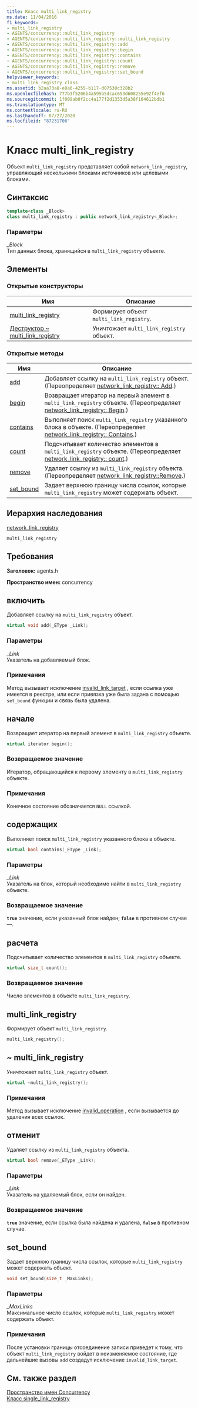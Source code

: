 ```yaml
---
title: Класс multi_link_registry
ms.date: 11/04/2016
f1_keywords:
- multi_link_registry
- AGENTS/concurrency::multi_link_registry
- AGENTS/concurrency::multi_link_registry::multi_link_registry
- AGENTS/concurrency::multi_link_registry::add
- AGENTS/concurrency::multi_link_registry::begin
- AGENTS/concurrency::multi_link_registry::contains
- AGENTS/concurrency::multi_link_registry::count
- AGENTS/concurrency::multi_link_registry::remove
- AGENTS/concurrency::multi_link_registry::set_bound
helpviewer_keywords:
- multi_link_registry class
ms.assetid: b2aa73a8-e8a6-4255-b117-d07530c328b2
ms.openlocfilehash: 777b3f5206b4a595b5dcac653d608255e92f4ef6
ms.sourcegitcommit: 1f009ab0f2cc4a177f2d1353d5a38f164612bdb1
ms.translationtype: MT
ms.contentlocale: ru-RU
ms.lasthandoff: 07/27/2020
ms.locfileid: "87231706"
---
```

# <a name="multi_link_registry-class"></a>Класс multi_link_registry

Объект `multi_link_registry` представляет собой `network_link_registry`, управляющий несколькими блоками источников или целевыми блоками.

## <a name="syntax"></a>Синтаксис

```cpp
template<class _Block>
class multi_link_registry : public network_link_registry<_Block>;
```

### <a name="parameters"></a>Параметры

*_Block*<br/>
Тип данных блока, хранящийся в `multi_link_registry` объекте.

## <a name="members"></a>Элементы

### <a name="public-constructors"></a>Открытые конструкторы

|Имя|Описание|
|----------|-----------------|
|[multi_link_registry](#ctor)|Формирует объект `multi_link_registry`.|
|[Деструктор ~ multi_link_registry](#dtor)|Уничтожает `multi_link_registry` объект.|

### <a name="public-methods"></a>Открытые методы

|Имя|Описание|
|----------|-----------------|
|[add](#add)|Добавляет ссылку на `multi_link_registry` объект. (Переопределяет [network_link_registry:: Add](network-link-registry-class.md#add).)|
|[begin](#begin)|Возвращает итератор на первый элемент в `multi_link_registry` объекте. (Переопределяет [network_link_registry:: Begin](network-link-registry-class.md#begin).)|
|[contains](#contains)|Выполняет поиск `multi_link_registry` указанного блока в объекте. (Переопределяет [network_link_registry:: Contains](network-link-registry-class.md#contains).)|
|[count](#count)|Подсчитывает количество элементов в `multi_link_registry` объекте. (Переопределяет [network_link_registry:: count](network-link-registry-class.md#count).)|
|[remove](#remove)|Удаляет ссылку из `multi_link_registry` объекта. (Переопределяет [network_link_registry::Remove](network-link-registry-class.md#remove).)|
|[set_bound](#set_bound)|Задает верхнюю границу числа ссылок, которые `multi_link_registry` может содержать объект.|

## <a name="inheritance-hierarchy"></a>Иерархия наследования

[network_link_registry](network-link-registry-class.md)

`multi_link_registry`

## <a name="requirements"></a>Требования

**Заголовок:** agents.h

**Пространство имен:** concurrency

## <a name="add"></a><a name="add"></a>включить

Добавляет ссылку на `multi_link_registry` объект.

```cpp
virtual void add(_EType _Link);
```

### <a name="parameters"></a>Параметры

*_Link*<br/>
Указатель на добавляемый блок.

### <a name="remarks"></a>Примечания

Метод вызывает исключение [invalid_link_target](invalid-link-target-class.md) , если ссылка уже имеется в реестре, или если привязка уже была задана с помощью `set_bound` функции и связь была удалена.

## <a name="begin"></a><a name="begin"></a>начале

Возвращает итератор на первый элемент в `multi_link_registry` объекте.

```cpp
virtual iterator begin();
```

### <a name="return-value"></a>Возвращаемое значение

Итератор, обращающийся к первому элементу в `multi_link_registry` объекте.

### <a name="remarks"></a>Примечания

Конечное состояние обозначается `NULL` ссылкой.

## <a name="contains"></a><a name="contains"></a>содержащих

Выполняет поиск `multi_link_registry` указанного блока в объекте.

```cpp
virtual bool contains(_EType _Link);
```

### <a name="parameters"></a>Параметры

*_Link*<br/>
Указатель на блок, который необходимо найти в `multi_link_registry` объекте.

### <a name="return-value"></a>Возвращаемое значение

**`true`** значение, если указанный блок найден; **`false`** в противном случае —.

## <a name="count"></a><a name="count"></a>расчета

Подсчитывает количество элементов в `multi_link_registry` объекте.

```cpp
virtual size_t count();
```

### <a name="return-value"></a>Возвращаемое значение

Число элементов в объекте `multi_link_registry`.

## <a name="multi_link_registry"></a><a name="ctor"></a>multi_link_registry

Формирует объект `multi_link_registry`.

```cpp
multi_link_registry();
```

## <a name="multi_link_registry"></a><a name="dtor"></a>~ multi_link_registry

Уничтожает `multi_link_registry` объект.

```cpp
virtual ~multi_link_registry();
```

### <a name="remarks"></a>Примечания

Метод вызывает исключение [invalid_operation](invalid-operation-class.md) , если вызывается до удаления всех ссылок.

## <a name="remove"></a><a name="remove"></a>отменит

Удаляет ссылку из `multi_link_registry` объекта.

```cpp
virtual bool remove(_EType _Link);
```

### <a name="parameters"></a>Параметры

*_Link*<br/>
Указатель на удаляемый блок, если он найден.

### <a name="return-value"></a>Возвращаемое значение

**`true`** значение, если ссылка была найдена и удалена, **`false`** в противном случае.

## <a name="set_bound"></a><a name="set_bound"></a>set_bound

Задает верхнюю границу числа ссылок, которые `multi_link_registry` может содержать объект.

```cpp
void set_bound(size_t _MaxLinks);
```

### <a name="parameters"></a>Параметры

*_MaxLinks*<br/>
Максимальное число ссылок, которые `multi_link_registry` может содержать объект.

### <a name="remarks"></a>Примечания

После установки границы отсоединение записи приведет к тому, что объект `multi_link_registry` войдет в неизменяемое состояние, где дальнейшие вызовы `add` создадут исключение `invalid_link_target`.

## <a name="see-also"></a>См. также раздел

[Пространство имен Concurrency](concurrency-namespace.md)<br/>
[Класс single_link_registry](single-link-registry-class.md)
